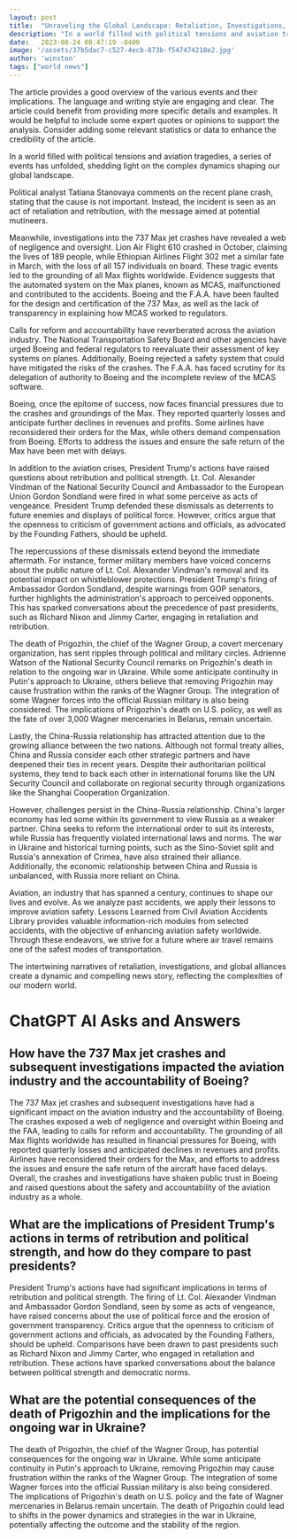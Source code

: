 ```yaml
---
layout: post
title:  "Unraveling the Global Landscape: Retaliation, Investigations, and Alliances"
description: "In a world filled with political tensions and aviation tragedies, a series of events has unfolded, shedding light on the complex dynamics shaping our global landscape."
date:   2023-08-24 00:47:19 -0400
image: '/assets/37b5dac7-c527-4ecb-873b-f547474218e2.jpg'
author: 'winston'
tags: ["world news"]
---
```


The article provides a good overview of the various events and their implications. The language and writing style are engaging and clear. The article could benefit from providing more specific details and examples. It would be helpful to include some expert quotes or opinions to support the analysis. Consider adding some relevant statistics or data to enhance the credibility of the article.


In a world filled with political tensions and aviation tragedies, a series of events has unfolded, shedding light on the complex dynamics shaping our global landscape.

Political analyst Tatiana Stanovaya comments on the recent plane crash, stating that the cause is not important. Instead, the incident is seen as an act of retaliation and retribution, with the message aimed at potential mutineers.

Meanwhile, investigations into the 737 Max jet crashes have revealed a web of negligence and oversight. Lion Air Flight 610 crashed in October, claiming the lives of 189 people, while Ethiopian Airlines Flight 302 met a similar fate in March, with the loss of all 157 individuals on board. These tragic events led to the grounding of all Max flights worldwide. Evidence suggests that the automated system on the Max planes, known as MCAS, malfunctioned and contributed to the accidents. Boeing and the F.A.A. have been faulted for the design and certification of the 737 Max, as well as the lack of transparency in explaining how MCAS worked to regulators.

Calls for reform and accountability have reverberated across the aviation industry. The National Transportation Safety Board and other agencies have urged Boeing and federal regulators to reevaluate their assessment of key systems on planes. Additionally, Boeing rejected a safety system that could have mitigated the risks of the crashes. The F.A.A. has faced scrutiny for its delegation of authority to Boeing and the incomplete review of the MCAS software.

Boeing, once the epitome of success, now faces financial pressures due to the crashes and groundings of the Max. They reported quarterly losses and anticipate further declines in revenues and profits. Some airlines have reconsidered their orders for the Max, while others demand compensation from Boeing. Efforts to address the issues and ensure the safe return of the Max have been met with delays.

In addition to the aviation crises, President Trump's actions have raised questions about retribution and political strength. Lt. Col. Alexander Vindman of the National Security Council and Ambassador to the European Union Gordon Sondland were fired in what some perceive as acts of vengeance. President Trump defended these dismissals as deterrents to future enemies and displays of political force. However, critics argue that the openness to criticism of government actions and officials, as advocated by the Founding Fathers, should be upheld.

The repercussions of these dismissals extend beyond the immediate aftermath. For instance, former military members have voiced concerns about the public nature of Lt. Col. Alexander Vindman's removal and its potential impact on whistleblower protections. President Trump's firing of Ambassador Gordon Sondland, despite warnings from GOP senators, further highlights the administration's approach to perceived opponents. This has sparked conversations about the precedence of past presidents, such as Richard Nixon and Jimmy Carter, engaging in retaliation and retribution.

The death of Prigozhin, the chief of the Wagner Group, a covert mercenary organization, has sent ripples through political and military circles. Adrienne Watson of the National Security Council remarks on Prigozhin's death in relation to the ongoing war in Ukraine. While some anticipate continuity in Putin's approach to Ukraine, others believe that removing Prigozhin may cause frustration within the ranks of the Wagner Group. The integration of some Wagner forces into the official Russian military is also being considered. The implications of Prigozhin's death on U.S. policy, as well as the fate of over 3,000 Wagner mercenaries in Belarus, remain uncertain.

Lastly, the China-Russia relationship has attracted attention due to the growing alliance between the two nations. Although not formal treaty allies, China and Russia consider each other strategic partners and have deepened their ties in recent years. Despite their authoritarian political systems, they tend to back each other in international forums like the UN Security Council and collaborate on regional security through organizations like the Shanghai Cooperation Organization.

However, challenges persist in the China-Russia relationship. China's larger economy has led some within its government to view Russia as a weaker partner. China seeks to reform the international order to suit its interests, while Russia has frequently violated international laws and norms. The war in Ukraine and historical turning points, such as the Sino-Soviet split and Russia's annexation of Crimea, have also strained their alliance. Additionally, the economic relationship between China and Russia is unbalanced, with Russia more reliant on China.

Aviation, an industry that has spanned a century, continues to shape our lives and evolve. As we analyze past accidents, we apply their lessons to improve aviation safety. Lessons Learned from Civil Aviation Accidents Library provides valuable information-rich modules from selected accidents, with the objective of enhancing aviation safety worldwide. Through these endeavors, we strive for a future where air travel remains one of the safest modes of transportation.

The intertwining narratives of retaliation, investigations, and global alliances create a dynamic and compelling news story, reflecting the complexities of our modern world.


# ChatGPT AI Asks and Answers
## How have the 737 Max jet crashes and subsequent investigations impacted the aviation industry and the accountability of Boeing?
The 737 Max jet crashes and subsequent investigations have had a significant impact on the aviation industry and the accountability of Boeing. The crashes exposed a web of negligence and oversight within Boeing and the FAA, leading to calls for reform and accountability. The grounding of all Max flights worldwide has resulted in financial pressures for Boeing, with reported quarterly losses and anticipated declines in revenues and profits. Airlines have reconsidered their orders for the Max, and efforts to address the issues and ensure the safe return of the aircraft have faced delays. Overall, the crashes and investigations have shaken public trust in Boeing and raised questions about the safety and accountability of the aviation industry as a whole.

## What are the implications of President Trump's actions in terms of retribution and political strength, and how do they compare to past presidents?
President Trump's actions have had significant implications in terms of retribution and political strength. The firing of Lt. Col. Alexander Vindman and Ambassador Gordon Sondland, seen by some as acts of vengeance, have raised concerns about the use of political force and the erosion of government transparency. Critics argue that the openness to criticism of government actions and officials, as advocated by the Founding Fathers, should be upheld. Comparisons have been drawn to past presidents such as Richard Nixon and Jimmy Carter, who engaged in retaliation and retribution. These actions have sparked conversations about the balance between political strength and democratic norms.

## What are the potential consequences of the death of Prigozhin and the implications for the ongoing war in Ukraine?
The death of Prigozhin, the chief of the Wagner Group, has potential consequences for the ongoing war in Ukraine. While some anticipate continuity in Putin's approach to Ukraine, removing Prigozhin may cause frustration within the ranks of the Wagner Group. The integration of some Wagner forces into the official Russian military is also being considered. The implications of Prigozhin's death on U.S. policy and the fate of Wagner mercenaries in Belarus remain uncertain. The death of Prigozhin could lead to shifts in the power dynamics and strategies in the war in Ukraine, potentially affecting the outcome and the stability of the region.

